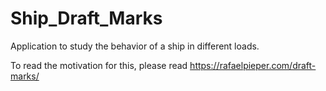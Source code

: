 # Ship_Draft_Marks
 Application to study the behavior of a ship in different loads.

To read the motivation for this, please read https://rafaelpieper.com/draft-marks/
